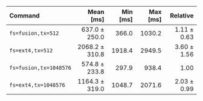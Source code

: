| Command | Mean [ms] | Min [ms] | Max [ms] | Relative |
|:---|---:|---:|---:|---:|
| `fs=fusion,tx=512` | 637.0 ± 250.0 | 366.0 | 1030.2 | 1.11 ± 0.63 |
| `fs=ext4,tx=512` | 2068.2 ± 310.8 | 1918.4 | 2949.5 | 3.60 ± 1.56 |
| `fs=fusion,tx=1048576` | 574.8 ± 233.8 | 297.9 | 938.4 | 1.00 |
| `fs=ext4,tx=1048576` | 1164.3 ± 319.0 | 1048.7 | 2071.6 | 2.03 ± 0.99 |
